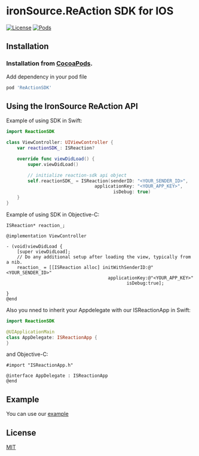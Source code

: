 # ironSource.ReAction SDK for IOS

[![License][license-image]][license-url]
[![Pods][pod-image]][pod-url]

## Installation
### Installation from [CocoaPods](https://cocoapods.org/?q=reactionsdk).
Add dependency in your pod file
```ruby
pod 'ReActionSDK'
```

## Using the IronSource ReAction API
Example of using SDK in Swift:
```swift
import ReactionSDK

class ViewController: UIViewController {
    var reactionSDK_: ISReaction?

    override func viewDidLoad() {
        super.viewDidLoad()

        // initialize reaction-sdk api object
        self.reactionSDK_ = ISReaction(senderID: "<YOUR_SENDER_ID>",
                                 applicationKey: "<YOUR_APP_KEY>",
                                        isDebug: true)
    }
}
```

Example of using SDK in Objective-C:
```objc
ISReaction* reaction_;

@implementation ViewController

- (void)viewDidLoad {
    [super viewDidLoad];
    // Do any additional setup after loading the view, typically from a nib.
    reaction_ = [[ISReaction alloc] initWithSenderID:@"<YOUR_SENDER_ID>"
                                      applicationKey:@"<YOUR_APP_KEY>"
                                             isDebug:true];
    
}
@end
```

Also you nned to inherit your Appdelegate with our ISReactionApp in Swift:
```swift
import ReactionSDK

@UIApplicationMain
class AppDelegate: ISReactionApp {
}
```
and Objective-C:
```objc
#import "ISReactionApp.h"

@interface AppDelegate : ISReactionApp
@end
```

## Example 
You can use our [example][example-url]

## License
[MIT](LICENSE)

[license-image]: https://img.shields.io/badge/license-MIT-blue.svg
[license-url]: LICENSE
[pod-image]: https://img.shields.io/cocoapods/v/AtomSDK.svg
[pod-url]: https://cocoapods.org/?q=AtomSDK

[example-url]: reaction_sdk/ReactionSDKExample
